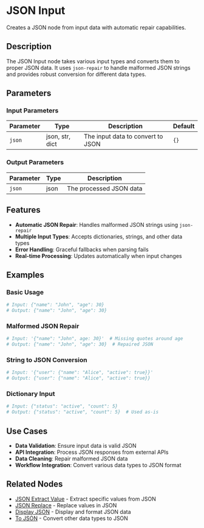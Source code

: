 # JSON Input

Creates a JSON node from input data with automatic repair capabilities.

## Description

The JSON Input node takes various input types and converts them to proper JSON data. It uses `json-repair` to handle malformed JSON strings and provides robust conversion for different data types.

## Parameters

### Input Parameters

| Parameter | Type | Description | Default |
|-----------|------|-------------|---------|
| `json` | json, str, dict | The input data to convert to JSON | `{}` |

### Output Parameters

| Parameter | Type | Description |
|-----------|------|-------------|
| `json` | json | The processed JSON data |

## Features

- **Automatic JSON Repair**: Handles malformed JSON strings using `json-repair`
- **Multiple Input Types**: Accepts dictionaries, strings, and other data types
- **Error Handling**: Graceful fallbacks when parsing fails
- **Real-time Processing**: Updates automatically when input changes

## Examples

### Basic Usage

```python
# Input: {"name": "John", "age": 30}
# Output: {"name": "John", "age": 30}
```

### Malformed JSON Repair

```python
# Input: '{"name": "John", age: 30}'  # Missing quotes around age
# Output: {"name": "John", "age": 30}  # Repaired JSON
```

### String to JSON Conversion

```python
# Input: '{"user": {"name": "Alice", "active": true}}'
# Output: {"user": {"name": "Alice", "active": true}}
```

### Dictionary Input

```python
# Input: {"status": "active", "count": 5}
# Output: {"status": "active", "count": 5}  # Used as-is
```

## Use Cases

- **Data Validation**: Ensure input data is valid JSON
- **API Integration**: Process JSON responses from external APIs
- **Data Cleaning**: Repair malformed JSON data
- **Workflow Integration**: Convert various data types to JSON format

## Related Nodes

- [JSON Extract Value](json_extract_value.md) - Extract specific values from JSON
- [JSON Replace](json_replace.md) - Replace values in JSON
- [Display JSON](display_json.md) - Display and format JSON data
- [To JSON](to_json.md) - Convert other data types to JSON 